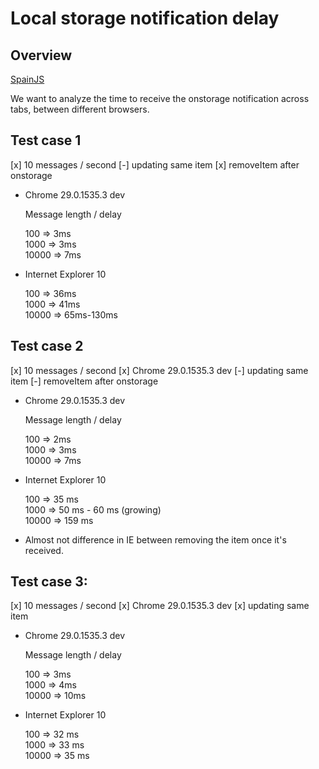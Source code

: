 Local storage notification delay
================================

Overview
--------
[SpainJS](http://spainjs.org/)

We want to analyze the time to receive the onstorage notification across tabs, between different browsers.


Test case 1
-----------

[x] 10 messages / second
[-] updating same item
[x] removeItem after onstorage

- Chrome 29.0.1535.3 dev

  Message length / delay

  100 => 3ms  
  1000 => 3ms  
  10000 => 7ms  
  
- Internet Explorer 10

  100 => 36ms  
  1000 => 41ms  
  10000 => 65ms-130ms  

Test case 2
-----------

[x] 10 messages / second
[x] Chrome 29.0.1535.3 dev
[-] updating same item
[-] removeItem after onstorage

- Chrome 29.0.1535.3 dev

  Message length / delay
  
  100 => 2ms  
  1000 => 3ms  
  10000 => 7ms  

- Internet Explorer 10

  100 =>  35 ms  
  1000 => 50 ms - 60 ms (growing)  
  10000 => 159 ms
  
* Almost not difference in IE between removing the item once it's received.


Test case 3:
------------

[x] 10 messages / second
[x] Chrome 29.0.1535.3 dev
[x] updating same item

- Chrome 29.0.1535.3 dev

  Message length / delay
  
  100 => 3ms  
  1000 => 4ms  
  10000 => 10ms  

- Internet Explorer 10

  100 => 32 ms  
  1000 => 33 ms  
  10000 => 35 ms  
